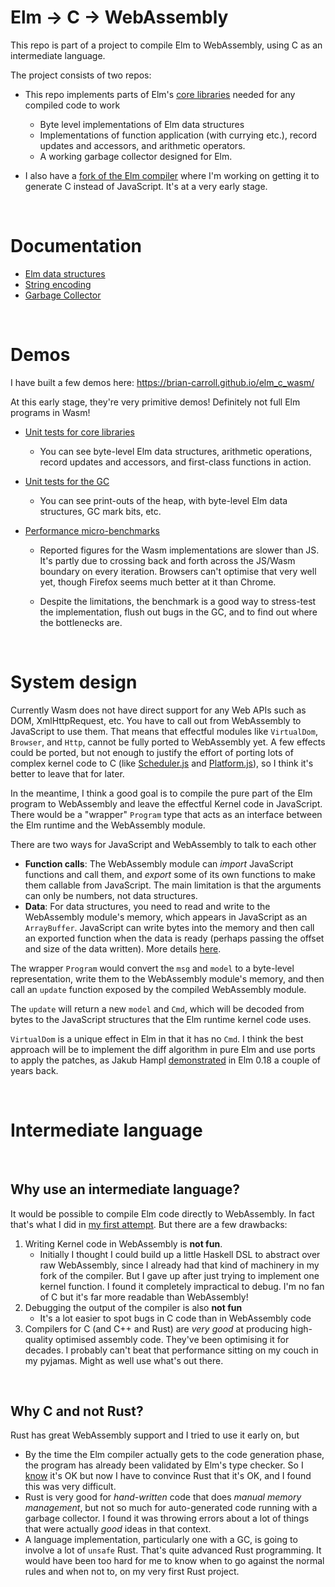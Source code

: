 # Elm &rarr; C &rarr; WebAssembly

This repo is part of a project to compile Elm to WebAssembly, using C as an intermediate language.

The project consists of two repos:

- This repo implements parts of Elm's [core libraries](https://package.elm-lang.org/packages/elm/core/latest/) needed for any compiled code to work

  - Byte level implementations of Elm data structures
  - Implementations of function application (with currying etc.), record updates and accessors, and arithmetic operators.
  - A working garbage collector designed for Elm.

- I also have a [fork of the Elm compiler](https://github.com/brian-carroll/elm-compiler/tree/c) where I'm working on getting it to generate C instead of JavaScript. It's at a very early stage.

&nbsp;

# Documentation

- [Elm data structures](./docs/data-structures.md)
- [String encoding](./docs/string-encoding.md)
- [Garbage Collector](./docs/gc.md)

&nbsp;

# Demos

I have built a few demos here: https://brian-carroll.github.io/elm_c_wasm/

At this early stage, they're very primitive demos! Definitely not full Elm programs in Wasm!

- [Unit tests for core libraries](https://brian-carroll.github.io/elm_c_wasm/unit-tests/index.html?argv=--types+--utils+--basics+--string+--verbose)
  - You can see byte-level Elm data structures, arithmetic operations, record updates and accessors, and first-class functions in action.
- [Unit tests for the GC](https://brian-carroll.github.io/elm_c_wasm/unit-tests/index.html?argv=--gc+--verbose)
  - You can see print-outs of the heap, with byte-level Elm data structures, GC mark bits, etc.
- [Performance micro-benchmarks](https://brian-carroll.github.io/elm_c_wasm/benchmark/index.html)

  - Reported figures for the Wasm implementations are slower than JS. It's partly due to crossing back and forth across the JS/Wasm boundary on every iteration. Browsers can't optimise that very well yet, though Firefox seems much better at it than Chrome.

  - Despite the limitations, the benchmark is a good way to stress-test the implementation, flush out bugs in the GC, and to find out where the bottlenecks are.

&nbsp;

# System design

Currently Wasm does not have direct support for any Web APIs such as DOM, XmlHttpRequest, etc. You have to call out from WebAssembly to JavaScript to use them. That means that effectful modules like `VirtualDom`, `Browser`, and `Http`, cannot be fully ported to WebAssembly yet. A few effects could be ported, but not enough to justify the effort of porting lots of complex kernel code to C (like [Scheduler.js](https://github.com/elm/core/blob/1.0.2/src/Elm/Kernel/Scheduler.js) and [Platform.js](https://github.com/elm/core/blob/1.0.2/src/Elm/Kernel/Platform.js)), so I think it's better to leave that for later.

In the meantime, I think a good goal is to compile the pure part of the Elm program to WebAssembly and leave the effectful Kernel code in JavaScript. There would be a "wrapper" `Program` type that acts as an interface between the Elm runtime and the WebAssembly module.

There are two ways for JavaScript and WebAssembly to talk to each other

- **Function calls**: The WebAssembly module can _import_ JavaScript functions and call them, and _export_ some of its own functions to make them callable from JavaScript. The main limitation is that the arguments can only be numbers, not data structures.
- **Data**: For data structures, you need to read and write to the WebAssembly module's memory, which appears in JavaScript as an `ArrayBuffer`. JavaScript can write bytes into the memory and then call an exported function when the data is ready (perhaps passing the offset and size of the data written). More details [here](https://developer.mozilla.org/en-US/docs/WebAssembly/Using_the_JavaScript_API#Memory).

The wrapper `Program` would convert the `msg` and `model` to a byte-level representation, write them to the WebAssembly module's memory, and then call an `update` function exposed by the compiled WebAssembly module.

The `update` will return a new `model` and `Cmd`, which will be decoded from bytes to the JavaScript structures that the Elm runtime kernel code uses.

`VirtualDom` is a unique effect in Elm in that it has no `Cmd`. I think the best approach will be to implement the diff algorithm in pure Elm and use ports to apply the patches, as Jakub Hampl [demonstrated](https://gist.github.com/gampleman/cbf0434b22e1da0e3193736b87e040f5) in Elm 0.18 a couple of years back.

&nbsp;

# Intermediate language

&nbsp;

## Why use an intermediate language?

It would be possible to compile Elm code directly to WebAssembly. In fact that's what I did in [my first attempt](https://github.com/brian-carroll/elm-compiler/tree/wasm). But there are a few drawbacks:

1. Writing Kernel code in WebAssembly is **not fun**.
   - Initially I thought I could build up a little Haskell DSL to abstract over raw WebAssembly, since I already had that kind of machinery in my fork of the compiler. But I gave up after just trying to implement one kernel function. I found it completely impractical to debug. I'm no fan of C but it's far more readable than WebAssembly!
2. Debugging the output of the compiler is also **not fun**
   - It's a lot easier to spot bugs in C code than in WebAssembly code
3. Compilers for C (and C++ and Rust) are _very good_ at producing high-quality optimised assembly code. They've been optimising it for decades. I probably can't beat that performance sitting on my couch in my pyjamas. Might as well use what's out there.

&nbsp;

## Why C and not Rust?

Rust has great WebAssembly support and I tried to use it early on, but

- By the time the Elm compiler actually gets to the code generation phase, the program has already been validated by Elm's type checker. So I <u>know</u> it's OK but now I have to convince Rust that it's OK, and I found this was very difficult.
- Rust is very good for _hand-written_ code that does _manual memory management_, but not so much for auto-generated code running with a garbage collector. I found it was throwing errors about a lot of things that were actually _good_ ideas in that context.
- A language implementation, particularly one with a GC, is going to involve a lot of `unsafe` Rust. That's quite advanced Rust programming. It would have been too hard for me to know when to go against the normal rules and when not to, on my very first Rust project.
